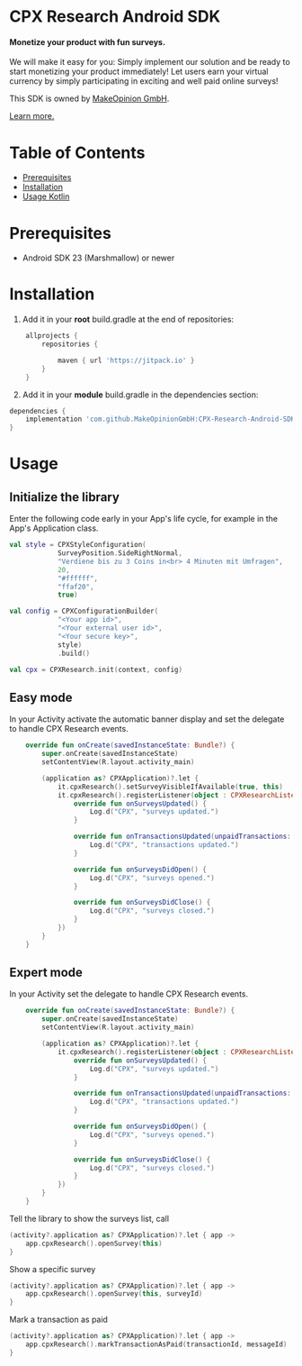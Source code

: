 # CPX Research Android SDK

#### Monetize your product with fun surveys.

We will make it easy for you: Simply implement our solution and be ready to start monetizing your product immediately!
Let users earn your virtual currency by simply participating in exciting and well paid online surveys!

This SDK is owned by [MakeOpinion GmbH](http://www.makeopinion.com).

[Learn more.](https://cpx-research.com/)

# Table of Contents

- [Prerequisites](#prerequisites)
- [Installation](#installation)
- [Usage Kotlin](#usage)


# Prerequisites

- Android SDK 23 (Marshmallow) or newer

# Installation

1. Add it in your **root** build.gradle at the end of repositories:

```gradle
	allprojects {
		repositories {

			maven { url 'https://jitpack.io' }
		}
	}
```

2. Add it in your **module** build.gradle in the dependencies section:

```gradle
dependencies {
	implementation 'com.github.MakeOpinionGmbH:CPX-Research-Android-SDK:0.8.0'
}
```

# Usage

## Initialize the library

Enter the following code early in your App's life cycle, for example in the App's Application class.

```kotlin
val style = CPXStyleConfiguration(
            SurveyPosition.SideRightNormal,
            "Verdiene bis zu 3 Coins in<br> 4 Minuten mit Umfragen",
            20,
            "#ffffff",
            "ffaf20",
            true)

val config = CPXConfigurationBuilder(
            "<Your app id>",
            "<Your external user id>",
            "<Your secure key>",
            style)
            .build()

val cpx = CPXResearch.init(context, config)
```

## Easy mode

In your Activity activate the automatic banner display and set the delegate to handle CPX Research events.

```kotlin
    override fun onCreate(savedInstanceState: Bundle?) {
        super.onCreate(savedInstanceState)
        setContentView(R.layout.activity_main)

        (application as? CPXApplication)?.let {
            it.cpxResearch().setSurveyVisibleIfAvailable(true, this)
            it.cpxResearch().registerListener(object : CPXResearchListener {
                override fun onSurveysUpdated() {
                    Log.d("CPX", "surveys updated.")
                }

                override fun onTransactionsUpdated(unpaidTransactions: List<TransactionItem>) {
                    Log.d("CPX", "transactions updated.")
                }

                override fun onSurveysDidOpen() {
                    Log.d("CPX", "surveys opened.")
                }

                override fun onSurveysDidClose() {
                    Log.d("CPX", "surveys closed.")
                }
            })
        }
    }
```

## Expert mode

In your Activity set the delegate to handle CPX Research events.

```kotlin
    override fun onCreate(savedInstanceState: Bundle?) {
        super.onCreate(savedInstanceState)
        setContentView(R.layout.activity_main)

        (application as? CPXApplication)?.let {
            it.cpxResearch().registerListener(object : CPXResearchListener {
                override fun onSurveysUpdated() {
                    Log.d("CPX", "surveys updated.")
                }

                override fun onTransactionsUpdated(unpaidTransactions: List<TransactionItem>) {
                    Log.d("CPX", "transactions updated.")
                }

                override fun onSurveysDidOpen() {
                    Log.d("CPX", "surveys opened.")
                }

                override fun onSurveysDidClose() {
                    Log.d("CPX", "surveys closed.")
                }
            })
        }
    }
```

Tell the library to show the surveys list, call

```kotlin
(activity?.application as? CPXApplication)?.let { app ->
    app.cpxResearch().openSurvey(this)
}
```

Show a specific survey

```kotlin
(activity?.application as? CPXApplication)?.let { app ->
    app.cpxResearch().openSurvey(this, surveyId)
}
```

Mark a transaction as paid

```kotlin
(activity?.application as? CPXApplication)?.let { app ->
    app.cpxResearch().markTransactionAsPaid(transactionId, messageId)
}
```